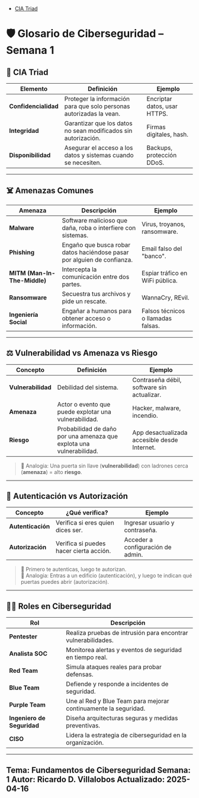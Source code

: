 - [CIA Triad](#cia-triad)
# 🛡️ Glosario de Ciberseguridad – Semana 1

## 🔐 CIA Triad

| Elemento            | Definición                                                                 | Ejemplo                         |
|---------------------|---------------------------------------------------------------------------|---------------------------------|
| **Confidencialidad** | Proteger la información para que solo personas autorizadas la vean.       | Encriptar datos, usar HTTPS.   |
| **Integridad**       | Garantizar que los datos no sean modificados sin autorización.            | Firmas digitales, hash.        |
| **Disponibilidad**   | Asegurar el acceso a los datos y sistemas cuando se necesiten.            | Backups, protección DDoS.      |

---

## ☠️ Amenazas Comunes

| Amenaza              | Descripción                                                                 | Ejemplo                           |
|----------------------|------------------------------------------------------------------------------|-----------------------------------|
| **Malware**           | Software malicioso que daña, roba o interfiere con sistemas.                | Virus, troyanos, ransomware.      |
| **Phishing**          | Engaño que busca robar datos haciéndose pasar por alguien de confianza.     | Email falso del "banco".          |
| **MITM (Man-In-The-Middle)** | Intercepta la comunicación entre dos partes.                         | Espiar tráfico en WiFi pública.   |
| **Ransomware**        | Secuestra tus archivos y pide un rescate.                                   | WannaCry, REvil.                  |
| **Ingeniería Social** | Engañar a humanos para obtener acceso o información.                        | Falsos técnicos o llamadas falsas.|

---

## ⚖️ Vulnerabilidad vs Amenaza vs Riesgo

| Concepto         | Definición                                                                  | Ejemplo                                               |
|------------------|-----------------------------------------------------------------------------|-------------------------------------------------------|
| **Vulnerabilidad** | Debilidad del sistema.                                                    | Contraseña débil, software sin actualizar.            |
| **Amenaza**        | Actor o evento que puede explotar una vulnerabilidad.                     | Hacker, malware, incendio.                           |
| **Riesgo**         | Probabilidad de daño por una amenaza que explota una vulnerabilidad.      | App desactualizada accesible desde Internet.         |

> 🎯 Analogia: Una puerta sin llave (**vulnerabilidad**) con ladrones cerca (**amenaza**) = alto **riesgo**.

---

## 🔐 Autenticación vs Autorización

| Concepto           | ¿Qué verifica?                  | Ejemplo                              |
|--------------------|----------------------------------|--------------------------------------|
| **Autenticación**   | Verifica si eres quien dices ser. | Ingresar usuario y contraseña.       |
| **Autorización**    | Verifica si puedes hacer cierta acción. | Acceder a configuración de admin.    |

> 📌 Primero te autenticas, luego te autorizan.  
> 🔑 Analogia: Entras a un edificio (autenticación), y luego te indican qué puertas puedes abrir (autorización).

---

## 👨‍💻 Roles en Ciberseguridad

| Rol                    | Descripción                                                                 |
|------------------------|-----------------------------------------------------------------------------|
| **Pentester**          | Realiza pruebas de intrusión para encontrar vulnerabilidades.               |
| **Analista SOC**       | Monitorea alertas y eventos de seguridad en tiempo real.                    |
| **Red Team**           | Simula ataques reales para probar defensas.                                 |
| **Blue Team**          | Defiende y responde a incidentes de seguridad.                              |
| **Purple Team**        | Une al Red y Blue Team para mejorar continuamente la seguridad.             |
| **Ingeniero de Seguridad** | Diseña arquitecturas seguras y medidas preventivas.                   |
| **CISO**               | Lidera la estrategia de ciberseguridad en la organización.                  |


---
Tema: Fundamentos de Ciberseguridad
Semana: 1
Autor: Ricardo D. Villalobos
Actualizado: 2025-04-16
---
